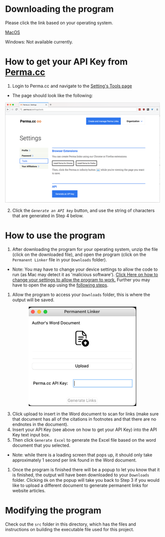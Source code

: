 # Downloading the program

Please click the link based on your operating system.

[MacOS](https://github.com/amastis/Law-Review/releases/download/v1.0.0/MacOS.-.Permanent_Linker.zip)

Windows: Not available currently.

# How to get your API Key from [Perma.cc](https://perma.cc/docs/developer)
1. Login to Perma.cc and navigate to the [Setting's Tools page](https://perma.cc/settings/tools)
- The page should look like the following:

<p align="center">
  <img src="imgs/create-api-key.png" width="650" alt="Perma.cc API Key Generation Page">
</p>

2. Click the *`Generate an API key`* button, and use the string of characters that are generated in Step 4 below.



# How to use the program
1. After downloading the program for your operating system, unzip the file (click on the downloaded file), and open the program (click on the `Permanent Linker` file in your `Downloads` folder).
- Note: You may have to change your device settings to allow the code to run (as Mac may detect it as 'malicious software'). [Click Here on how to change your settings to allow the program to work.](https://iboysoft.com/howto/apple-cannot-check-it-for-malicious-software.html#:~:text=the%20next%20solution.-,Way%202%3A%20Change%20settings%20in%20Security%20%26%20Privacy,-When%20the%20error) Further you may have to open the app using the [following steps](https://support.apple.com/guide/mac-help/apple-cant-check-app-for-malicious-software-mchleab3a043/mac).

1. Allow the program to access your `Downloads` folder, this is where the output will be saved.

<p align="center">
  <img src="imgs/GUI%20image.png" width="350" alt="Program User Interface">
</p>

3. Click upload to insert in the Word document to scan for links (make sure that document has all of the citations in footnotes and that there are no endnotes in the document).
1. Insert your API Key (see above on how to get your API Key) into the API Key text input box.
1. Then click `Generate Excel` to generate the Excel file based on the word document that you selected.
- Note: while there is a loading screen that pops up, it should only take approximately 1 second per link found in the Word document.
1. Once the program is finished there will be a popup to let you know that it is finished, the output will have been downloaded to your `Downloads` folder. Clicking `Ok` on the popup will take you back to Step 3 if you would like to upload a different document to generate permanent links for website articles.

# Modifying the program 
Check out the `src` folder in this directory, which has the files and instructions on building the executable file used for this project.
